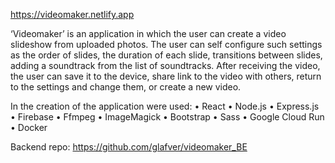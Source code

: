 https://videomaker.netlify.app

‘Videomaker’ is an application in which the user can create a video slideshow from uploaded photos. The user can self configure such settings as the order of slides, the duration of each slide, transitions between slides, adding a soundtrack from the list of soundtracks. After receiving the video, the user can save it to the device, share link to the video with others, return to the settings and change them, or create a new video.

In the creation of the application were used:
•	React
•	Node.js
•	Express.js
•	Firebase
•	Ffmpeg
•	ImageMagick
•	Bootstrap
•	Sass
•	Google Cloud Run
•	Docker

Backend repo: 
https://github.com/glafver/videomaker_BE